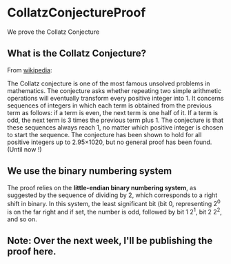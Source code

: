 # CollatzConjectureProof
We prove the Collatz Conjecture

## What is the Collatz Conjecture?

From [wikipedia](https://en.wikipedia.org/wiki/Collatz_conjecture):

The Collatz conjecture is one of the most famous unsolved problems in mathematics. The conjecture asks whether repeating two simple arithmetic operations will eventually transform every positive integer into 1. It concerns sequences of integers in which each term is obtained from the previous term as follows: if a term is even, the next term is one half of it. If a term is odd, the next term is 3 times the previous term plus 1. The conjecture is that these sequences always reach 1, no matter which positive integer is chosen to start the sequence. The conjecture has been shown to hold for all positive integers up to 2.95×1020, but no general proof has been found. (Until now !)

## We use the binary numbering system

The proof relies on the **little-endian binary numbering system**, as suggested by the sequence of dividing by 2, which corresponds to a right shift in binary. In this system, the least significant bit (bit 0, representing 2<sup>0</sup> is on the far right and if set, the number is odd, followed by bit 1 2<sup>1</sup>, bit 2 2<sup>2</sup>, and so on.

## Note: Over the next week, I'll be publishing the proof here.
